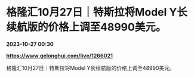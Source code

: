 # 格隆汇10月27日｜特斯拉将Model Y长续航版的价格上调至48990美元。

**2023-10-27 00:30**

**https://www.gelonghui.com/live/1266021**

格隆汇10月27日｜特斯拉将Model Y长续航版的价格上调至48990美元。